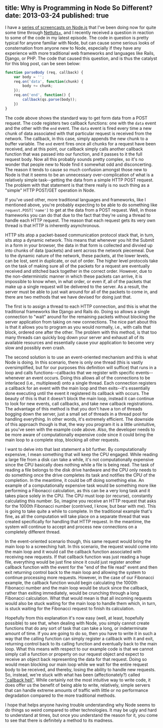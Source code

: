 title: Why is Programming in Node So Different?
date: 2013-03-24
published: true
---

I have a [series of screencasts on Node.js][1] that I've been doing now for quite some time through [Nettuts+][2], and I recently received a question in reaction to some of the code in my latest episode. The code in question is pretty typical for anyone familiar with Node, but can cause some serious looks of consternation from anyone new to Node, especially if they have any experience with more traditional web frameworks and languages like Rails, Django, or PHP. The code that caused this question, and is thus the catalyst for this blog post, can be seen below:

```javascript
function parseBody (req, callback) {
    var body = '';
    req.on('data', function(chunk) {
        body += chunk;
    });
    req.on('end', function() {
        callback(qs.parse(body));
    })
}
```

The code above shows the standard way to get form data from a POST request. The code registers two callback functions: one with the `data` event and the other with the `end` event. The `data` event is fired every time a new chunk of data associated with that particular request is received from the network. The callback, in this case, simply appends the new chunk to a buffer variable. The `end` event fires once all chunks for a request have been received, and at this point, our callback simply calls another callback function that was passed into our function, and it passes to it the full request body. Now all this probably sounds pretty complex, so it's no wonder that people new to Node find it somewhat odd and disconcerting. The reason it tends to cause so much confusion amongst those new to Node is that it seems to be an unnecessary over-complication of what is a relatively simple task--getting the data from a simple HTTP POST request. The problem with that statement is that there really is no such thing as a "simple" HTTP POST/GET operation in Node.

If you've used other, more traditional languages and frameworks, like I mentioned above, you're probably expecting to be able to do something like `request.POST['name']` to get at the data from a POST request. Well, in those frameworks you can do that due to the fact that they're using a thread to handle each HTTP request. The reason that each request gets its very own thread is that HTTP is inherently asynchronous.

HTTP sits atop a packet-based communication protocol stack that, in turn, sits atop a dynamic network. This means that whenever you hit the Submit in a form in your browser, the data in that form is collected and divvied up into chunks of data (packets) and sent across the network piecemeal. Due to the dynamic nature of the network, these packets, at the lower levels, can be lost, sent in duplicate, or out of order. The higher level protocols take on the task of making sure all of the packets for a request are eventually received and stitched back together in the correct order. However, due to the non-deterministic manner in which these packets can arrive, it is impossible to know when, in what order, or even if, all of the packets that make up a single request will be delivered to the server. As a result, the server must be able to just wait around for all of the packets to come in, and there are two methods that we have devised for doing just that.

The first is to assign a thread to each HTTP connection, and this is what the traditional frameworks like Django and Rails do. Doing so allows a single connection to "wait" around for the remaining packets without blocking the server application from taking on new connections. The nice part about this is that it allows you to program as you would normally, i.e., with calls that block, ordered one after the other. The problem with this method, is that too many threads can quickly bog down your server and exhaust all of its available resources and essentially cause your application to become very slow and possibly even crash.

The second solution is to use an event-oriented mechanism and this is what Node is doing. In this scenario, there is only one thread (this is vastly oversimplified, but for our purposes this definition will suffice) that runs in a loop and calls functions--callbacks that we register with specific events--whenever an event occurs. Doing this allows all of the connections to be interlaced (i.e., multiplexed) onto a single thread. Each connection registers a callback for an event with the main loop and then exits--it's essentially done executing until the event it registered its callback with occurs. The beauty of this is that it doesn't block the main loop, instead it can continue to look for new events, call callbacks, and take new callback registrations. The advantage of this method is that you don't have a ton of threads bogging down the server, just a small set of threads in a thread pool for handling everything. In other words, it's extremely efficient. The downside of this approach though is that, the way you program it is a little unintuitive, as you've seen with the example code above. Also, the developer needs to be more aware of computationally expensive code since it could bring the main loop to a complete stop, blocking all other requests.

I want to delve into that last statement a bit further. By computationally expensive, I mean something that will keep the CPU engaged. While reading a large file from a disk can take a while, it's not computationally expensive since the CPU basically does nothing while a file is being read. The task of reading a file belongs to the disk drive hardware and the CPU only needs to do something once the drive completes its task and notifies the CPU of the completion. In the meantime, it could be off doing something else. An example of a computationally expensive task would be something more like performing a Fibonacci calculation, as this can be a very long task and it takes place solely in the CPU. The CPU must loop (or recurse), constantly calculating this number. So, imagine you receive an HTTP request that asks for the 1000th Fibonacci number (contrived, I know, but bear with me). This is going to take quite a while to complete. In the traditional example that's fine, as all the computation will take place on a separate thread that was created specifically for handling that HTTP request. In the meantime, the system will continue to accept and process new connections on a completely different thread.

In the event-oriented scenario though, this same request would bring the main loop to a screeching halt. In this scenario, the request would come into the main loop and it would call the callback function associated with receiving new requests. If that callback function was just reading a huge file, everything would be just fine since it could just register another callback function with the event for the "end of the file read" event and then exit returning control back to the main loop and allowing the system to continue processing more requests. However, in the case of our Fibonacci example, the callback function would begin calculating the 1000th Fibonacci number and the main loop would be stuck since the callback, rather than exiting immediately, would be crunching through a long Fibonacci calculation. What that would mean is that all incoming requests would also be stuck waiting for the main loop to handle them which, in turn, is stuck waiting for the Fibonacci request to finish its calculation.

Hopefully from this explanation it's now easy (well, at least, hopefully possible) to see that, when dealing with Node, you simply cannot create functions that do any sort of task that can take a long, or indeterminate amount of time. If you are going to do so, then you have to write it in such a way that the calling function can simply register a callback with it and exit, returning control back to its calling function and eventually back to the main loop. What this means with respect to our example code is that we cannot simply call a function or property on our request object and expect to receive an object back representing the data for that request. Doing so would mean blocking our main loop while we wait for the entire request body to be received, and thereby, losing the ability to handle new requests. So, instead, we're stuck with what has been (affectionately?) called ["callback hell"][3]. While certainly not the most intuitive way to write code, it does offer us the benefit of being able to write, relatively, simple servers that can handle extreme amounts of traffic with little or no performance degradation compared to the more traditional methods.

I hope that helps anyone having trouble understanding why Node seems to do things so weird compared to other technologies. It may be ugly and hard to understand at times, but once you understand the reason for it, you come to see that there is definitely a method to its madness.

[1]: http://net.tutsplus.com/sessions/node-js-step-by-step/
[2]: http://net.tutsplus.com
[3]: http://callbackhell.com

